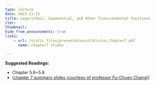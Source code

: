 ```yaml
---
type: lecture
date: 2023-11-15
title: Logarithmic, Exponential, and Other Transcendental Functions
tldr: 
thumbnail: 
hide_from_announcments: true
links: 
    - url: /static_files/presentations/Calculus_Chapter7.pdf
      name: chapter7 slides

---
```

**Suggested Readings:**
- Chapter 5.6~5.8
- [[chapter 7 summary slides (courtesy of professor Fu-Chuen Chang)]](/nsysu-EE1003A/static_files/presentations/Chap07_Summary.pdf)

